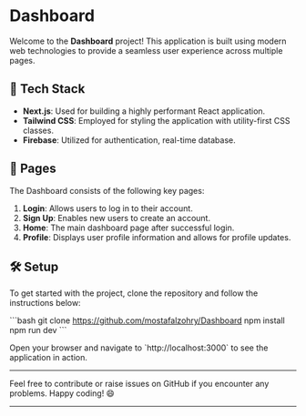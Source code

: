 # Dashboard

Welcome to the **Dashboard** project! This application is built using modern web technologies to provide a seamless user experience across multiple pages.

## 🚀 Tech Stack

- **Next.js**: Used for  building a highly performant React application.
- **Tailwind CSS**: Employed for styling the application with utility-first CSS classes.
- **Firebase**: Utilized for authentication, real-time database.

## 📄 Pages

The Dashboard consists of the following key pages:

1. **Login**: Allows users to log in to their account.
2. **Sign Up**: Enables new users to create an account.
3. **Home**: The main dashboard page after successful login.
4. **Profile**: Displays user profile information and allows for profile updates.

## 🛠️ Setup

To get started with the project, clone the repository and follow the instructions below:

\`\`\`bash
git clone https://github.com/mostafalzohry/Dashboard
npm install
npm run dev
\`\`\`

Open your browser and navigate to \`http://localhost:3000\` to see the application in action.



---

Feel free to contribute or raise issues on GitHub if you encounter any problems. Happy coding! 😄

---

